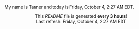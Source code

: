 My name is Tanner and today is Friday, October 4, 2:27 AM EDT.

<p align="center">This <i>README</i> file is generated <b>every 3 hours</b>!</br>Last refresh: Friday, October 4, 2:27 AM EDT<br /></p>
